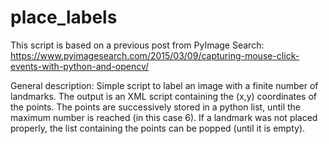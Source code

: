 # place_labels
This script is based on a previous post from PyImage Search: https://www.pyimagesearch.com/2015/03/09/capturing-mouse-click-events-with-python-and-opencv/

General description:
Simple script to label an image with a finite number of landmarks. The output is an XML script containing the (x,y) coordinates of the points.
The points are successively stored in a python list, until the maximum number is reached (in this case 6).
If a landmark was not placed properly, the list containing the points can be popped (until it is empty).

